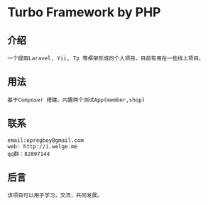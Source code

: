 # Turbo Framework by PHP
## 介绍
	一个提取Laravel, Yii, Tp 等框架形成的个人项目。目前有用在一些线上项目。

## 用法
	基于Composer 搭建。内置两个测试App(member,shop)

## 联系
    email:epregboy@gmail.com
    web: http://i.welge.me
	qq群：82897144

## 后言
    该项目可以用于学习，交流，共同发展。

